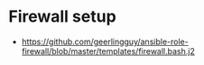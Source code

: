 # Firewall setup

- https://github.com/geerlingguy/ansible-role-firewall/blob/master/templates/firewall.bash.j2
